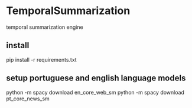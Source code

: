 # TemporalSummarization
temporal summarization engine

## install
  pip install -r requirements.txt

## setup portuguese and english language models

  python -m spacy download en_core_web_sm
  python -m spacy download pt_core_news_sm

